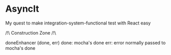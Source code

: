 # AsyncIt
My quest to make integration-system-functional test with React easy

/!\ Construction Zone /!\

doneEnhancer (done, err)
done: mocha's done
err: error normally passed to mocha's done
